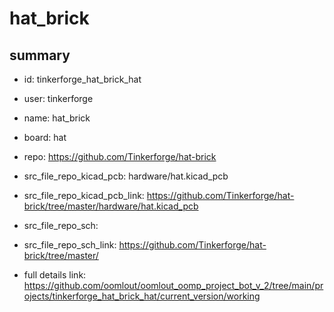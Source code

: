 # hat_brick
 
## summary 
* id: tinkerforge_hat_brick_hat
* user: tinkerforge
* name: hat_brick
* board: hat
* repo: https://github.com/Tinkerforge/hat-brick
* src_file_repo_kicad_pcb: hardware/hat.kicad_pcb
* src_file_repo_kicad_pcb_link: https://github.com/Tinkerforge/hat-brick/tree/master/hardware/hat.kicad_pcb


* src_file_repo_sch: 
* src_file_repo_sch_link: https://github.com/Tinkerforge/hat-brick/tree/master/
* full details link: https://github.com/oomlout/oomlout_oomp_project_bot_v_2/tree/main/projects/tinkerforge_hat_brick_hat/current_version/working  







